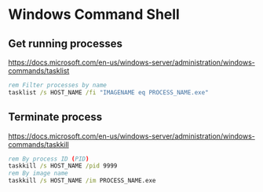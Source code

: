 # Windows Command Shell


## Get running processes
https://docs.microsoft.com/en-us/windows-server/administration/windows-commands/tasklist
```bat
rem Filter processes by name
tasklist /s HOST_NAME /fi "IMAGENAME eq PROCESS_NAME.exe"
```


## Terminate process
https://docs.microsoft.com/en-us/windows-server/administration/windows-commands/taskkill
```bat
rem By process ID (PID)
taskkill /s HOST_NAME /pid 9999
rem By image name
taskkill /s HOST_NAME /im PROCESS_NAME.exe
```
